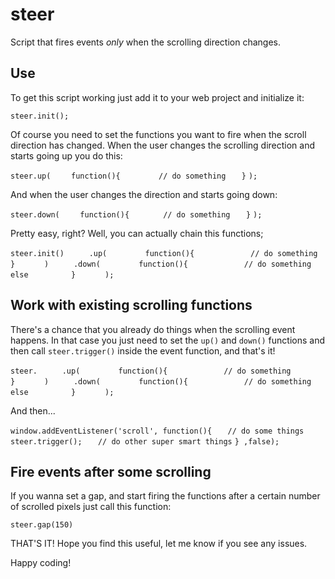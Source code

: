 steer
=====

Script that fires events *only* when the scrolling direction changes.


Use
---

To get this script working just add it to your web project and initialize it:

`steer.init();`

Of course you need to set the functions you want to fire when the scroll direction has changed. When the user changes the scrolling direction and starts going up you do this:

`steer.up(`
`    function(){`
`        // do something`
`   }`
`);`

And when the user changes the direction and starts going down:

`steer.down(`
`    function(){`
`       // do something`
`   }`
`);`


Pretty easy, right? Well, you can actually chain this functions;


`steer.init()`
`     .up(`
`        function(){`
`            // do something`
`         }`
`      )`
`     .down(`
`        function(){`
`            // do something else`
`         }`
`      );`


Work with existing scrolling functions
--------------------------------------

There's a chance that you already do things when the scrolling event happens. In that case you just need to set the `up()` and `down()` functions and then call `steer.trigger()` inside the event function, and that's it!

`steer.`
`     .up(`
`        function(){`
`            // do something`
`         }`
`      )`
`     .down(`
`        function(){`
`            // do something else`
`         }`
`      );`

And then...

`window.addEventListener('scroll', function(){`
`	// do some things`
`	steer.trigger();`
`	// do other super smart things`
`} ,false);`


Fire events after some scrolling
--------------------------------

If you wanna set a gap, and start firing the functions after a certain number of scrolled pixels just call this function:

`steer.gap(150)`


THAT'S IT! Hope you find this useful, let me know if you see any issues.

Happy coding!

